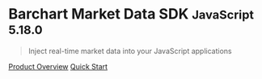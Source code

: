 # Barchart Market Data SDK <small>JavaScript 5.18.0</small>

> Inject real-time market data into your JavaScript applications

[Product Overview](/content/product_overview)
[Quick Start](/content/quick_start)

